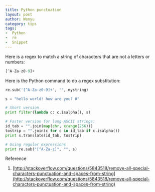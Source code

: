 ```yaml
---
title: Python punctuation
layout: post
author: Wenyu
category: tips
tags:
-  Python
-  re
-  Snippet
---
```


Here is a regex to match a string of characters that are not a letters or numbers:

```python
[^A-Za-z0-9]+
```

Here is the Python command to do a regex substitution:

```python
re.sub('[^A-Za-z0-9]+', '', mystring)
```

```python
s = "hello world! how are you? 0"

# Short version
print filter(lambda c: c.isalpha(), s)

# Faster version for long ASCII strings:
id_tab = "".join(map(chr, xrange(256)))
tostrip = "".join(c for c in id_tab if c.isalpha())
print s.translate(id_tab, tostrip)

# Using regular expressions
print re.sub("[^A-Za-z]", "", s)
```


Reference

1. [http://stackoverflow.com/questions/5843518/remove-all-special-characters-punctuation-and-spaces-from-string](http://stackoverflow.com/questions/5843518/remove-all-special-characters-punctuation-and-spaces-from-string)
